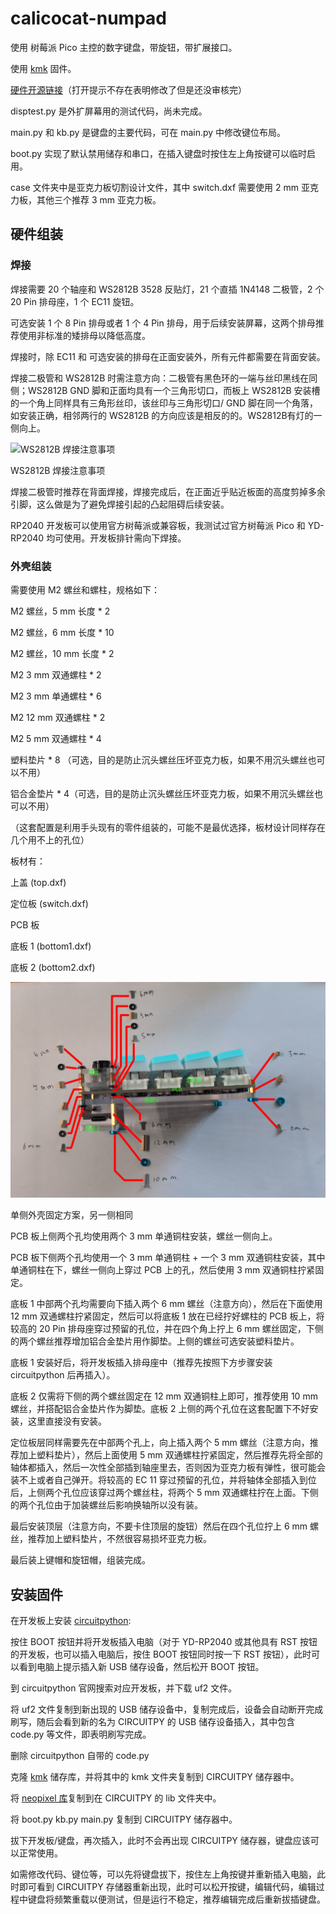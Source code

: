 # calicocat-numpad

使用 树莓派 Pico 主控的数字键盘，带旋钮，带扩展接口。

使用 [kmk](https://github.com/KMKfw/kmk_firmware) 固件。

[硬件开源链接](https://oshwhub.com/calico-cat-3333/calicocat_numpad-v1)（打开提示不存在表明修改了但是还没审核完）

disptest.py 是外扩屏幕用的测试代码，尚未完成。

main.py 和 kb.py 是键盘的主要代码，可在 main.py 中修改键位布局。

boot.py 实现了默认禁用储存和串口，在插入键盘时按住左上角按键可以临时启用。

case 文件夹中是亚克力板切割设计文件，其中 switch.dxf 需要使用 2 mm 亚克力板，其他三个推荐 3 mm 亚克力板。

## 硬件组装

### 焊接

焊接需要 20 个轴座和 WS2812B 3528 反贴灯，21 个直插 1N4148 二极管，2 个 20 Pin 排母座，1 个 EC11 旋钮。

可选安装 1 个 8 Pin 排母或者 1 个 4 Pin 排母，用于后续安装屏幕，这两个排母推荐使用非标准的矮排母以降低高度。

焊接时，除 EC11 和 可选安装的排母在正面安装外，所有元件都需要在背面安装。

焊接二极管和 WS2812B 时需注意方向：二极管有黑色环的一端与丝印黑线在同侧；WS2812B GND 脚和正面均具有一个三角形切口，而板上 WS2812B 安装槽的一个角上同样具有三角形丝印，该丝印与三角形切口/ GND 脚在同一个角落，如安装正确，相邻两行的 WS2812B 的方向应该是相反的的。WS2812B有灯的一侧向上。

![WS2812B 焊接注意事项](images/hanjie.jpg)

WS2812B 焊接注意事项

焊接二极管时推荐在背面焊接，焊接完成后，在正面近乎贴近板面的高度剪掉多余引脚，这么做是为了避免焊接引起的凸起阻碍后续安装。

RP2040 开发板可以使用官方树莓派或兼容板，我测试过官方树莓派 Pico 和 YD-RP2040 均可使用。开发板排针需向下焊接。

### 外壳组装

需要使用 M2 螺丝和螺柱，规格如下：

M2 螺丝，5 mm 长度 * 2

M2 螺丝，6 mm 长度 * 10

M2 螺丝，10 mm 长度 * 2

M2 3 mm 双通螺柱 * 2

M2 3 mm 单通螺柱 * 6

M2 12 mm 双通螺柱 * 2

M2 5 mm 双通螺柱 * 4

塑料垫片 * 8 （可选，目的是防止沉头螺丝压坏亚克力板，如果不用沉头螺丝也可以不用）

铝合金垫片 * 4（可选，目的是防止沉头螺丝压坏亚克力板，如果不用沉头螺丝也可以不用）

（这套配置是利用手头现有的零件组装的，可能不是最优选择，板材设计同样存在几个用不上的孔位）

板材有：

上盖 (top.dxf)

定位板 (switch.dxf)

PCB 板

底板 1 (bottom1.dxf)

底板 2 (bottom2.dxf)

![单侧外壳固定方案，另一侧相同](images/case.jpg)

单侧外壳固定方案，另一侧相同

PCB 板上侧两个孔均使用两个 3 mm 单通铜柱安装，螺丝一侧向上。

PCB 板下侧两个孔均使用一个 3 mm 单通铜柱 + 一个 3 mm 双通铜柱安装，其中单通铜柱在下，螺丝一侧向上穿过 PCB 上的孔，然后使用 3 mm 双通铜柱拧紧固定。

底板 1 中部两个孔均需要向下插入两个 6 mm 螺丝（注意方向），然后在下面使用 12 mm 双通螺柱拧紧固定，然后可以将底板 1 放在已经拧好螺柱的 PCB 板上，将较高的 20 Pin 排母座穿过预留的孔位，并在四个角上拧上 6 mm 螺丝固定，下侧的两个螺丝推荐增加铝合金垫片用作脚垫。上侧的螺丝可选安装塑料垫片。

底板 1 安装好后，将开发板插入排母座中（推荐先按照下方步骤安装 circuitpython 后再插入）。

底板 2 仅需将下侧的两个螺丝固定在 12 mm 双通铜柱上即可，推荐使用 10 mm 螺丝，并搭配铝合金垫片作为脚垫。底板 2 上侧的两个孔位在这套配置下不好安装，这里直接没有安装。

定位板层同样需要先在中部两个孔上，向上插入两个 5 mm 螺丝（注意方向，推荐加上塑料垫片），然后上面使用 5 mm 双通螺柱拧紧固定，然后推荐先将全部的轴体都插入，然后一次性全部插到轴座里去，否则因为亚克力板有弹性，很可能会装不上或者自己弹开。将较高的 EC 11 穿过预留的孔位，并将轴体全部插入到位后，上侧两个孔位应该穿过两个螺丝柱，将两个 5 mm 双通螺柱拧在上面。下侧的两个孔位由于加装螺丝后影响换轴所以没有装。

最后安装顶层（注意方向，不要卡住顶层的旋钮）然后在四个孔位拧上 6 mm 螺丝，推荐加上塑料垫片，不然很容易损坏亚克力板。

最后装上键帽和旋钮帽，组装完成。

## 安装固件

在开发板上安装 [circuitpython](https://circuitpython.org/):

按住 BOOT 按钮并将开发板插入电脑（对于 YD-RP2040 或其他具有 RST 按钮的开发板，也可以插入电脑后，按住 BOOT 按钮同时按一下 RST 按钮），此时可以看到电脑上提示插入新 USB 储存设备，然后松开 BOOT 按钮。

到 circuitpython 官网搜索对应开发板，并下载 uf2 文件。

将 uf2 文件复制到新出现的 USB 储存设备中，复制完成后，设备会自动断开完成刷写，随后会看到新的名为 CIRCUITPY 的 USB 储存设备插入，其中包含 code.py 等文件，即表明刷写完成。

删除 circuitpython 自带的 code.py

克隆 [kmk](https://github.com/KMKfw/kmk_firmware) 储存库，并将其中的 kmk 文件夹复制到 CIRCUITPY 储存器中。

将 [neopixel 库](https://github.com/adafruit/Adafruit_CircuitPython_NeoPixel/blob/main/neopixel.py)复制到在 CIRCUITPY 的 lib 文件夹中。

将 boot.py kb.py main.py 复制到 CIRCUITPY 储存器中。

拔下开发板/键盘，再次插入，此时不会再出现 CIRCUITPY 储存器，键盘应该可以正常使用。

如需修改代码、键位等，可以先将键盘拔下，按住左上角按键并重新插入电脑，此时即可看到 CIRCUITPY 存储器重新出现，此时可以松开按键，编辑代码，编辑过程中键盘将频繁重载以便测试，但是运行不稳定，推荐编辑完成后重新拔插键盘。